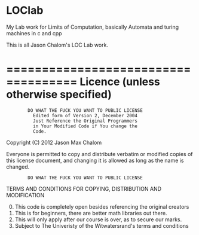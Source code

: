 LOClab
======

My Lab work for Limits of Computation, basically Automata and turing machines in c and cpp

This is all Jason Chalom's LOC Lab work.

====================================
Licence (unless otherwise specified)
====================================
            DO WHAT THE FUCK YOU WANT TO PUBLIC LICENSE 
              Edited form of Version 2, December 2004 
              Just Reference the Original Programmers
              in Your Modified Code if You change the
              Code.

 Copyright (C) 2012 Jason Max Chalom

 Everyone is permitted to copy and distribute verbatim or modified 
 copies of this license document, and changing it is allowed as long 
 as the name is changed. 

            DO WHAT THE FUCK YOU WANT TO PUBLIC LICENSE 
   TERMS AND CONDITIONS FOR COPYING, DISTRIBUTION AND MODIFICATION 

  0. This code is completely open besides referencing the original creators
  1. This is for beginners, there are better math libraries out there.
  2. This will only apply after our course is over, as to secure our marks.
  3. Subject to The Univeristy of the Witwatersrand's terms and conditions
